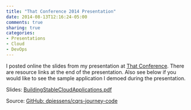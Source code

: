 ```yaml
---
title: "That Conference 2014 Presentation"
date: 2014-08-13T12:16:24-05:00
comments: true
sharing: true
categories: 
- Presentations
- Cloud
- DevOps
---
```


I posted online the slides from my presentation at [That Conference](https://www.thatconference.com/sessions/session/1228 "That Conference"). There are resource links at the end of the presentation. Also see below if you would like to see the sample application I demoed during the presentation.

Slides: [BuildingStableCloudApplications.pdf](/downloads/code/ThatConference2014/BuildingStableCloudApplications.pdf)

Source: [GitHub: dpiessens/cqrs-journey-code](https://github.com/dpiessens/cqrs-journey-code)
